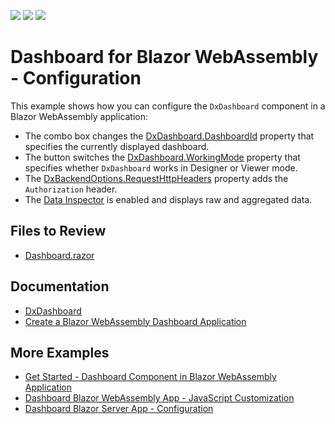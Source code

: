 <!-- default badges list -->
![](https://img.shields.io/endpoint?url=https://codecentral.devexpress.com/api/v1/VersionRange/357658108/22.1.3%2B)
[![](https://img.shields.io/badge/Open_in_DevExpress_Support_Center-FF7200?style=flat-square&logo=DevExpress&logoColor=white)](https://supportcenter.devexpress.com/ticket/details/T990012)
[![](https://img.shields.io/badge/📖_How_to_use_DevExpress_Examples-e9f6fc?style=flat-square)](https://docs.devexpress.com/GeneralInformation/403183)
<!-- default badges end -->

# Dashboard for Blazor WebAssembly - Configuration

This example shows how you can configure the `DxDashboard` component in a Blazor WebAssembly application:

- The combo box changes the [DxDashboard.DashboardId](https://docs.devexpress.com/Dashboard/DevExpress.DashboardBlazor.DxDashboard.DashboardId?v=21.1) property that specifies the currently displayed dashboard.
- The button switches the [DxDashboard.WorkingMode](https://docs.devexpress.com/Dashboard/DevExpress.DashboardBlazor.DxDashboard.WorkingMode?v=21.1) property that specifies whether `DxDashboard` works in Designer or Viewer mode. 
- The [DxBackendOptions.RequestHttpHeaders](https://docs.devexpress.com/Dashboard/DevExpress.DashboardBlazor.DxBackendOptions.RequestHttpHeaders?v=21.1) property adds the `Authorization` header.
- The [Data Inspector](https://docs.devexpress.com/Dashboard/DevExpress.DashboardBlazor.DxDataInspector?v=21.1) is enabled and displays raw and aggregated data.

## Files to Review
* [Dashboard.razor](./CS/BlazorDashboardApp/BlazorDashboardApp.Client/Pages/Dashboard.razor)

## Documentation

- [DxDashboard](https://docs.devexpress.com/Dashboard/DevExpress.DashboardBlazor.DxDashboard?v=21.1)
- [Create a Blazor WebAssembly Dashboard Application](https://docs.devexpress.com/Dashboard/401892?v=21.1)

## More Examples

- [Get Started - Dashboard Component in Blazor WebAssembly Application](https://github.com/DevExpress-Examples/dashboard-blazor-webassembly-app)
- [Dashboard Blazor WebAssembly App - JavaScript Customization](https://github.com/DevExpress-Examples/dashboard-blazor-webassembly-js-customization)
- [Dashboard Blazor Server App - Configuration](https://github.com/DevExpress-Examples/dashboard-blazor-server-configuration)
